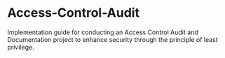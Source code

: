 # Access-Control-Audit
Implementation guide for conducting an Access Control Audit and Documentation project to enhance security through the principle of least privilege.
